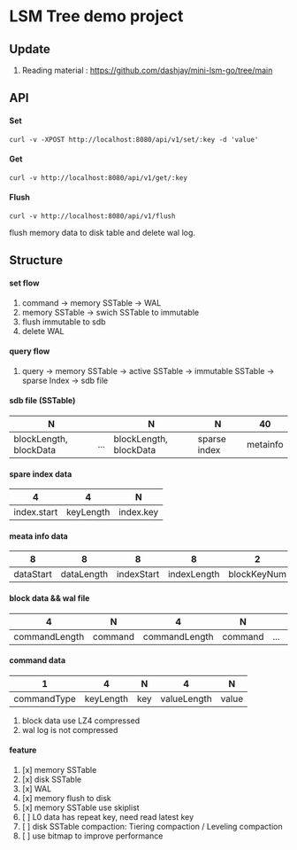 # LSM Tree demo project

## Update
1. Reading material : https://github.com/dashjay/mini-lsm-go/tree/main

## API

#### Set

```
curl -v -XPOST http://localhost:8080/api/v1/set/:key -d 'value'
```

#### Get

```
curl -v http://localhost:8080/api/v1/get/:key
```

#### Flush

```
curl -v http://localhost:8080/api/v1/flush
```

flush memory data to disk table and delete wal log.

## Structure

#### set flow

1. command -> memory SSTable -> WAL
2. memory SSTable -> swich SSTable to immutable
3. flush immutable to sdb
4. delete WAL

#### query flow

1. query -> memory SSTable -> active SSTable -> immutable SSTable -> sparse Index -> sdb file

#### sdb file (SSTable)

|           N            |     |           N            |      N       |    40    |
|------------------------|-----|------------------------|--------------|----------|
| blockLength, blockData | ... | blockLength, blockData | sparse index | metainfo |

#### spare index data

|      4      |     4     |      N                   |
|-------------|-----------|--------------------------|
| index.start | keyLength | index.key                |


#### meata info data

|     8     |      8     |      8     |     8       |     2       |     2         |    4    |
|-----------|------------|------------|-------------|-------------|---------------|---------|
| dataStart | dataLength | indexStart | indexLength | blockKeyNum | tableBlockNum | version |


#### block data && wal file

|     4         |    N    |      4        |    N    |     |     4         |    N    |
|---------------|---------|---------------|---------|-----|---------------|---------|
| commandLength | command | commandLength | command | ... | commandLength | command |


#### command data

|      1      |     4     |  N    |    4        |  N       |
|-------------|-----------|-------|-------------|----------|
| commandType | keyLength | key   | valueLength | value    |



1. block data use LZ4 compressed
2. wal log is not compressed


#### feature

1. [x] memory SSTable
2. [x] disk SSTable
3. [x] WAL
4. [x] memory flush to disk
5. [x] memory SSTable use skiplist
6. [ ] L0 data has repeat key, need read latest key
7. [ ] disk SSTable compaction: Tiering compaction / Leveling compaction
8. [ ] use bitmap to improve performance
